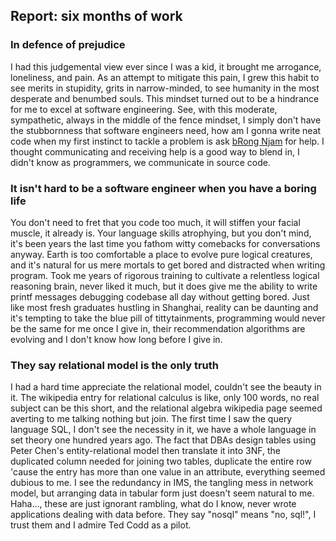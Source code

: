## Report: six months of work

### In defence of prejudice 
I had this judgemental view ever since I was a kid, it brought me arrogance, loneliness, and pain. As an attempt to mitigate this pain, I grew this habit to see merits in stupidity, grits in narrow-minded, to see humanity in the most desperate and benumbed souls. This mindset turned out to be a hindrance for me to excel at software engineering. See, with this moderate, sympathetic, always in the middle of the fence mindset, I simply don't have the stubbornness that software engineers need, how am I gonna write neat code when my first instinct to tackle a problem is ask [bRong Njam](https://github.com/aunjgr) for help. 
I thought communicating and receiving help is a good way to blend in, I didn't know as programmers, we communicate in source code.  

### It isn't hard to be a software engineer when you have a boring life
You don't need to fret that you code too much, it will stiffen your facial muscle, it already is. Your language skills atrophying, but you don't mind, it's been years the last time you fathom witty comebacks for conversations anyway. Earth is too comfortable a place to evolve pure logical creatures, and it's natural for us mere mortals to get bored and distracted when writing program. Took me years of rigorous training to cultivate a relentless logical reasoning brain, never liked it much, but it does give me the ability to write printf messages debugging codebase all day without getting bored. 
Just like most fresh graduates hustling in Shanghai, reality can be daunting and it's tempting to take the blue pill of tittytainments, programming would never be the same for me once I give in, their recommendation algorithms are evolving and I don't know how long before I give in.

### They say relational model is the only truth
I had a hard time appreciate the relational model, couldn't see the beauty in it. The wikipedia entry for relational calculus is like, only 100 words, no real subject can be this short, and the relational algebra wikipedia page seemed averting to me talking nothing but join. The first time I saw the query language SQL, I don't see the necessity in it, we have a whole language in set theory one hundred years ago. The fact that DBAs design tables using Peter Chen's entity-relational model then translate it into 3NF, the duplicated column needed for joining two tables, duplicate the entire row 'cause the entry has more than one value in an attribute, everything seemed dubious to me. 
I see the redundancy in IMS, the tangling mess in network model, but arranging data in tabular form just doesn't seem natural to me. 
Haha..., these are just ignorant rambling, what do I know, never wrote applications dealing with data before. 
They say "nosql" means "no, sql!", I trust them and I admire Ted Codd as a pilot.

